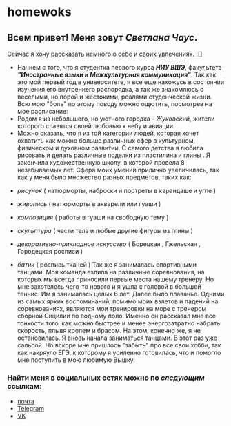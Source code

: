 # homewoks
## Всем привет! Меня зовут _Светлана Чаус_.
Сейчас я хочу рассказать немного о себе и своих увлечениях.
![]
* Начнем с того, что я студентка первого курса _**НИУ ВШЭ**_, факультета _**"Иностранные языки и Межкультурная коммуникация"**_. Так как это мой первый год в университете, я все еще нахожусь в состоянии изучения его внутреннего распорядка, а так же знакомлюсь с веселыми, но порой и жестокими, реалями студенческой жизни. Всю мою "боль" по этому поводу можно ощютить, посмотрев на мое расписание:
* Родом я из небольшого, но уютного городка - _Жуковский_, жители которого славятся своей любовью к небу и авиации. 
* Можно сказать, что я из той категории людей, которая хочет охватить как можно больше различных сфер в культурном, физическом и духовном развитии. С самого детства я любила рисовать и делать различные поделки из пластилина и глины . Я закончила художественную школу, в которой провела 8 незабываемых лет. Сфера моих умений прилично увеличилась, так как у меня было множество разных предметов, таких как:
 + _рисунок_ ( натюрморты, наброски и портреты в карандаше и угле )
 - _живопись_ ( натюрморты в акварели или гуаши ) 
 + _композиция_ ( работы в гуаши на свободную тему ) 
 - _скульптура_ ( части тела и любые другие фигуры из глины )
 + _декоративно-прикладное искусство_ ( Борецкая , Гжельская , Городецкая росписи ) 
 - _батик_ ( роспись тканей ) 
Так же я занималась спортивными танцами. Моя команда ездила на различные соревнования, на которых мы всегда приносили первые места нашему тренеру. Но мне захотелось чего-то нового и я ушла с головой в большой теннис. Им я занималась целых 6 лет. Далее было плаванье. Одними из самых ярких воспоминаний, помимо моих взлетов и падений на соревнованиях, являются мои тренировки на море с тренером сборной Сицилии по водному поло. Именно он рассказал мне все тонкости того, как можно быстрее и менее энергозатратно набрать скорость, плывя кролем и брасом. На этом, конечно же, я не остановилась. Я вновь начала заниматься танцами. В этот раз уже сальсой. Но вскоре мне пришлось "забыть" про все свои хобби, так как накряуло ЕГЭ, к которому я усиленно готовилась, что и помогло мне поступить в мою любимую Вышку.
### Найти меня в социальных сетях можно по _следующим_ ссылкам:
* [почта](mailto:mn.sichaus@edu.hse.ru)
* [Telegram](https://t.me/Chaus_S)
* [VK](https://vk.com/chaus069)
